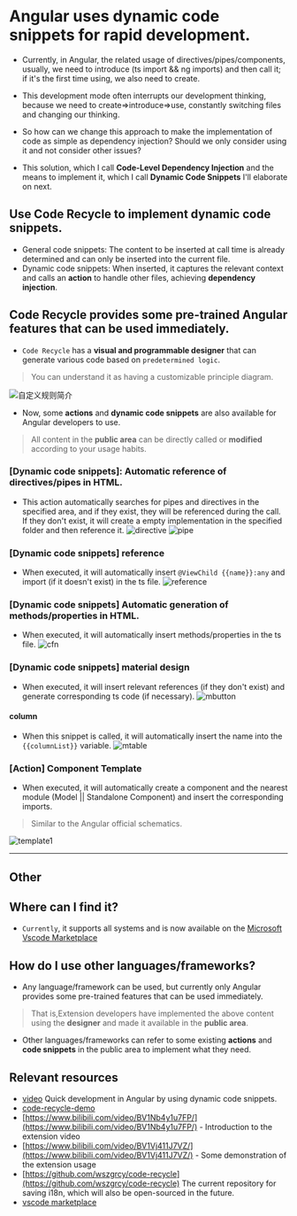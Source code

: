 # Angular uses dynamic code snippets for rapid development.

- Currently, in Angular, the related usage of directives/pipes/components, usually, we need to introduce (ts import && ng imports) and then call it; if it's the first time using, we also need to create.

- This development mode often interrupts our development thinking, because we need to create=>introduce=>use, constantly switching files and changing our thinking.

- So how can we change this approach to make the implementation of code as simple as dependency injection? Should we only consider using it and not consider other issues?

- This solution, which I call **Code-Level Dependency Injection** and the means to implement it, which I call **Dynamic Code Snippets** I'll elaborate on next.


## Use Code Recycle to implement dynamic code snippets.
- General code snippets: The content to be inserted at call time is already determined and can only be inserted into the current file.
- Dynamic code snippets: When inserted, it captures the relevant context and calls an **action** to handle other files, achieving **dependency injection**.
## Code Recycle provides some pre-trained Angular features that can be used immediately.
- `Code Recycle` has a **visual and programmable designer** that can generate various code based on `predetermined logic`.
> You can understand it as having a customizable principle diagram.

![自定义规则简介](https://cdn.jsdelivr.net/gh/wszgrcy/code-recycle@1.0.1/doc/zh-Hans/image/自定义规则简介.jpg)

- Now, some **actions** and **dynamic code snippets** are also available for Angular developers to use.
> All content in the **public area** can be directly called or **modified** according to your usage habits.


### **[Dynamic code snippets]**: Automatic reference of directives/pipes in HTML.
- This action automatically searches for pipes and directives in the specified area, and if they exist, they will be referenced during the call. If they don't exist, it will create a empty implementation in the specified folder and then reference it.
![directive](https://cdn.jsdelivr.net/gh/wszgrcy/code-recycle@1.0.5/doc/image/dynamic-snippet-angular/directive.gif)
![pipe](https://cdn.jsdelivr.net/gh/wszgrcy/code-recycle@1.0.5/doc/image/dynamic-snippet-angular/pipe.gif)

### **[Dynamic code snippets]** reference 
- When executed, it will automatically insert `@ViewChild {{name}}:any` and import (if it doesn't exist) in the ts file.
![reference](https://cdn.jsdelivr.net/gh/wszgrcy/code-recycle@1.0.5/doc/image/dynamic-snippet-angular/reference.gif)

### **[Dynamic code snippets]** Automatic generation of methods/properties in HTML.
- When executed, it will automatically insert methods/properties in the ts file.
![cfn](https://cdn.jsdelivr.net/gh/wszgrcy/code-recycle@1.0.5/doc/image/dynamic-snippet-angular/cfn.gif)

### **[Dynamic code snippets]** material design
- When executed, it will insert relevant references (if they don't exist) and generate corresponding ts code (if necessary).
![mbutton](https://cdn.jsdelivr.net/gh/wszgrcy/code-recycle@1.0.5/doc/image/dynamic-snippet-angular/mbutton.gif)

#### column
- When this snippet is called, it will automatically insert the name into the `{{columnList}}` variable.
![mtable](https://cdn.jsdelivr.net/gh/wszgrcy/code-recycle@1.0.5/doc/image/dynamic-snippet-angular/mtable.gif)

### **[Action]** Component Template
- When executed, it will automatically create a component and the nearest module (Model || Standalone Component) and insert the corresponding imports.
> Similar to the Angular official schematics.

![template1](https://cdn.jsdelivr.net/gh/wszgrcy/code-recycle@1.0.5/doc/image/dynamic-snippet-angular/template1.webp)

---

## Other
## Where can I find it?
- `Currently`, it supports all systems and is now available on the [Microsoft Vscode Marketplace](https://marketplace.visualstudio.com/items?itemName=LDXCODE.code-recycle)  


## How do I use other languages/frameworks?
- Any language/framework can be used, but currently only Angular provides some pre-trained features that can be used immediately.
> That is,Extension developers have implemented the above content using the **designer** and made it available in the **public area**.
- Other languages/frameworks can refer to some existing **actions** and **code snippets** in the public area to implement what they need.

## Relevant resources
- [video](https://www.bilibili.com/video/BV1wc411i7pZ/) Quick development in Angular by using dynamic code snippets.
- [code-recycle-demo](https://youtu.be/41xOhQdWtlY)
- [https://www.bilibili.com/video/BV1Nb4y1u7FP/](https://www.bilibili.com/video/BV1Nb4y1u7FP/) - Introduction to the extension video
- [https://www.bilibili.com/video/BV1Vj411J7VZ/](https://www.bilibili.com/video/BV1Vj411J7VZ/) - Some demonstration of the extension usage
- [https://github.com/wszgrcy/code-recycle](https://github.com/wszgrcy/code-recycle) The current repository for saving i18n, which will also be open-sourced in the future.
- [vscode marketplace](https://marketplace.visualstudio.com/items?itemName=LDXCODE.code-recycle)
